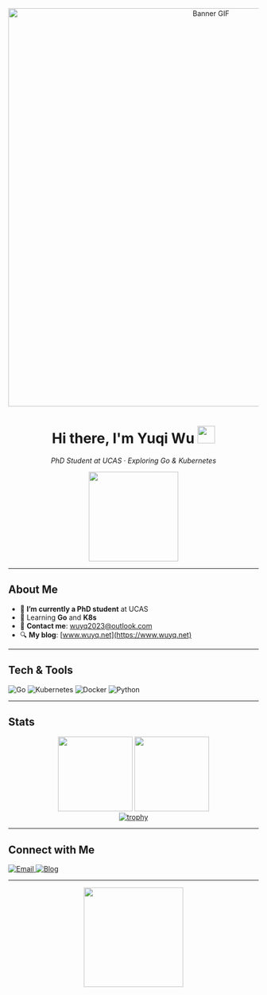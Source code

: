 <div align="center">
  <img src="https://user-images.githubusercontent.com/58433079/96352319-997e2b80-108d-11eb-87f4-964b9a442592.gif" alt="Banner GIF" width="800"/>
</div>

<h1 align="center">Hi there, I'm Yuqi Wu <img src="https://media.giphy.com/media/hvRJCLFzcasrR4ia7z/giphy.gif" width="35px"></h1>

<p align="center">
  <em>PhD Student at UCAS · Exploring Go & Kubernetes</em>
</p>

<div align="center">
  <img height="180px" src="https://github-readme-stats.vercel.app/api?username=ElectricFish7&show_icons=true&count_private=true&hide_title=true&theme=radical"/>
</div>

---

## About Me

- 🔭 **I’m currently a PhD student** at UCAS  
- 🤔 Learning **Go** and **K8s**  
- 🌱 **Contact me**: [wuyq2023@outlook.com](mailto:wuyq2023@outlook.com)  
- :mag: **My blog**: [www.wuyq.net](https://www.wuyq.net)

---

## Tech & Tools

<p>
  <img src="https://img.shields.io/badge/Go-00ADD8?style=flat-square&logo=go&logoColor=white" alt="Go" />
  <img src="https://img.shields.io/badge/Kubernetes-326CE5?style=flat-square&logo=kubernetes&logoColor=white" alt="Kubernetes" />
  <img src="https://img.shields.io/badge/Docker-2496ED?style=flat-square&logo=docker&logoColor=white" alt="Docker" />
  <img src="https://img.shields.io/badge/Python-3776AB?style=flat-square&logo=python&logoColor=white" alt="Python" />
</p>

---

## Stats

<div align="center">
  <img height="150px" src="https://github-readme-stats.vercel.app/api/top-langs/?username=ElectricFish7&layout=compact&theme=radical&hide_title=true" />
  <img height="150px" src="https://github-readme-streak-stats.herokuapp.com/?user=ElectricFish7&theme=radical&hide_border=true" />
</div>

<div align="center">
  <a href="https://github.com/ryo-ma/github-profile-trophy">
    <img src="https://github-profile-trophy.vercel.app/?username=ElectricFish7&theme=radical&column=7" alt="trophy"/>
  </a>
</div>

---

## Connect with Me

<p>
  <a href="mailto:wuyq2023@outlook.com">
    <img src="https://img.shields.io/badge/Email-D14836?style=flat-square&logo=microsoft-outlook&logoColor=white" alt="Email" />
  </a>
  <a href="https://www.wuyq.net">
    <img src="https://img.shields.io/badge/Blog-21759B?style=flat-square&logo=WordPress&logoColor=white" alt="Blog" />
  </a>
</p>

---


<p align="center">
  <img src="https://media.giphy.com/media/dxn6fRlTIShoeBr69N/giphy.gif" width="200" />
</p>
